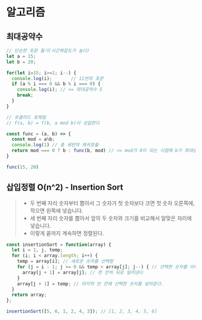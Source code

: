 # 알고리즘

## 최대공약수

```js
// 단순한 포문 돌기(시간복잡도가 높다)
let a = 15;
let b = 20;

for(let i=15; i>=1; i--) {
  console.log(i);       // 11번의 포문
  if (a % i === 0 && b % i === 0) {
    console.log(i); // <= 최대공약수 5 
    break;
  }
}

// 유클리드 호제법
// f(a, b) = f(b, a mod b)이 성립한다

const func = (a, b) => {
  const mod = a%b;
  console.log(1) // 총 세번의 재귀호출
  return mod === 0 ? b : func(b, mod) // <= mod가 0이 되는 시점에 b가 최대공약수가 된다 5 리턴
} 

func(15, 20)
```

## 삽입정렬 O(n^2) - Insertion Sort
> - 두 번째 자리 숫자부터 뽑아서 그 숫자가 첫 숫자보다 크면 첫 숫자 오른쪽에, 작으면 왼쪽에 넣습니다.
> - 세 번째 자리 숫자를 뽑아서 앞의 두 숫자와 크기를 비교해서 알맞은 자리에 넣습니다.
> - 이렇게 끝까지 계속하면 정렬된다.
```js
const insertionSort = function(array) {
  let i = 1, j, temp;
  for (i; i < array.length; i++) {
    temp = array[i]; // 새로운 숫자를 선택함
    for (j = i - 1; j >= 0 && temp < array[j]; j--) { // 선택한 숫자를 이미 정렬된 숫자들과 비교하며 넣을 위치를 찾는 과정, 선택한 숫자가 정렬된 숫자보다 작으면
      array[j + 1] = array[j]; // 한 칸씩 뒤로 밀어낸다
    }
    array[j + 1] = temp; // 마지막 빈 칸에 선택한 숫자를 넣어준다.
  }
  return array;
};

insertionSort([5, 6, 1, 2, 4, 3]); // [1, 2, 3, 4, 5, 6]
```

